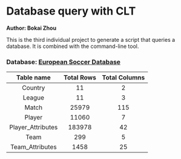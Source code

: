 # Database query with CLT

__Author: Bokai Zhou__

This is the third individual project to generate a script that queries a database. It is combined with the command-line tool. 

### Database: [European Soccer Database](https://www.kaggle.com/datasets/hugomathien/soccer)

| Table name |	Total Rows |	Total Columns |
|:----:|:--------:|:----:|
|Country|	11|	2|
|League	|11	|3|
|Match	|25979	|115|
|Player|	11060	|7|
|Player_Attributes	|183978|	42|
|Team	|299|	5|
|Team_Attributes	|1458	|25|
